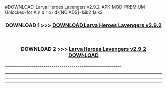 #DOWNLOAD-Larva Heroes Lavengers v2.9.2-APK-MOD-PREMIUM-Unlocked-for A n d r o i d-[NO.ADS]-1aik2 1aik2 



<div align="center">

<h3>DOWNLOAD 1 >>> <a href="https://getmod2.web.app/?judul=Larva Heroes Lavengers v2.9.2">DOWNLOAD Larva Heroes Lavengers v2.9.2</a></h3><br>

<h3>DOWNLOAD 2 >>> <a href="https://getmod2.web.app/?judul=Larva Heroes Lavengers v2.9.2">Larva Heroes Lavengers v2.9.2 DOWNLOAD </a></h3>

</div>
----------------------------------------------------------

----------------------------------------------------------

----------------------------------------------------------

----------------------------------------------------------



